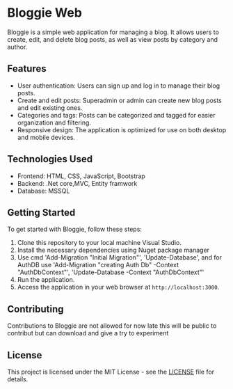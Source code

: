 # Bloggie Web

Bloggie is a simple web application for managing a blog. It allows users to create, edit, and delete blog posts, as well as view posts by category and author.

## Features

- User authentication: Users can sign up and log in to manage their blog posts.
- Create and edit posts: Superadmin or admin can create new blog posts and edit existing ones.
- Categories and tags: Posts can be categorized and tagged for easier organization and filtering.
- Responsive design: The application is optimized for use on both desktop and mobile devices.

## Technologies Used

- Frontend: HTML, CSS, JavaScript, Bootstrap
- Backend: .Net core,MVC, Entity framwork
- Database: MSSQL

## Getting Started

To get started with Bloggie, follow these steps:

1. Clone this repository to your local machine Visual Studio.
2. Install the necessary dependencies using Nuget package manager
3. Use cmd 'Add-Migration "Initial Migration"', 'Update-Database', and for AuthDB use 'Add-Migration "creating Auth Db" -Context "AuthDbContext"', 'Update-Database -Context "AuthDbContext"'
4. Run the application.
5. Access the application in your web browser at `http://localhost:3000`.

## Contributing

Contributions to Bloggie are not allowed for now late this will be public to contribut but can download and give a try to experiment 

## License

This project is licensed under the MIT License - see the [LICENSE](LICENSE) file for details.
